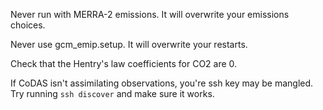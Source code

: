Never run with MERRA-2 emissions. It will overwrite your emissions choices.

Never use gcm_emip.setup. It will overwrite your restarts.

Check that the Hentry's law coefficients for CO2 are 0.

If CoDAS isn't assimilating observations, you're ssh key may be mangled. Try running
```ssh discover```
and make sure it works.
